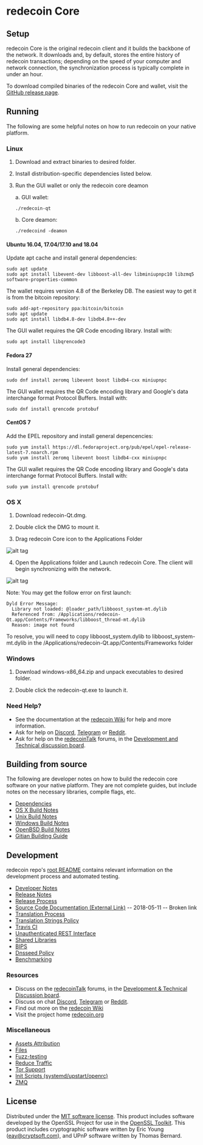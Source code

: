 redecoin Core
==============

Setup
---------------------
redecoin Core is the original redecoin client and it builds the backbone of the network. It downloads and, by default, stores the entire history of redecoin transactions; depending on the speed of your computer and network connection, the synchronization process is typically complete in under an hour.

To download compiled binaries of the redecoin Core and wallet, visit the [GitHub release page](https://github.com/redecoinProject/redecoin/releases).

Running
---------------------
The following are some helpful notes on how to run redecoin on your native platform.

### Linux

1) Download and extract binaries to desired folder.

2) Install distribution-specific dependencies listed below.

3) Run the GUI wallet or only the redecoin core deamon

   a. GUI wallet:
   
   `./redecoin-qt`

   b. Core deamon:
   
   `./redecoind -deamon`

#### Ubuntu 16.04, 17.04/17.10 and 18.04

Update apt cache and install general dependencies:

```
sudo apt update
sudo apt install libevent-dev libboost-all-dev libminiupnpc10 libzmq5 software-properties-common
```

The wallet requires version 4.8 of the Berkeley DB. The easiest way to get it is from the bitcoin repository: 

```
sudo add-apt-repository ppa:bitcoin/bitcoin
sudo apt update
sudo apt install libdb4.8-dev libdb4.8++-dev
```

The GUI wallet requires the QR Code encoding library. Install with:

`sudo apt install libqrencode3`

#### Fedora 27

Install general dependencies:

`sudo dnf install zeromq libevent boost libdb4-cxx miniupnpc`

The GUI wallet requires the QR Code encoding library and Google's data interchange format Protocol Buffers. Install with:

`sudo dnf install qrencode protobuf`

#### CentOS 7

Add the EPEL repository and install general depencencies:

```
sudo yum install https://dl.fedoraproject.org/pub/epel/epel-release-latest-7.noarch.rpm
sudo yum install zeromq libevent boost libdb4-cxx miniupnpc
```

The GUI wallet requires the QR Code encoding library and Google's data interchange format Protocol Buffers. Install with:

`sudo yum install qrencode protobuf`

### OS X

1) Download redecoin-Qt.dmg.

2) Double click the DMG to mount it. 

3) Drag redecoin Core icon to the Applications Folder

![alt tag](https://i.imgur.com/GLhBFUV.png)

4) Open the Applications folder and Launch redecoin Core. The client will begin synchronizing with the network.

![alt tag](https://i.imgur.com/v3962qo.png)

Note: You may get the follow error on first launch:
```
Dyld Error Message:
  Library not loaded: @loader_path/libboost_system-mt.dylib
  Referenced from: /Applications/redecoin-Qt.app/Contents/Frameworks/libboost_thread-mt.dylib
  Reason: image not found
```
To resolve, you will need to copy libboost_system.dylib to libboost_system-mt.dylib in the /Applications/redecoin-Qt.app/Contents/Frameworks folder

### Windows

1) Download windows-x86_64.zip and unpack executables to desired folder.

2) Double click the redecoin-qt.exe to launch it.

### Need Help?

- See the documentation at the [redecoin Wiki](https://redecoin.wiki/wiki/redecoin_Wiki)
for help and more information.
- Ask for help on [Discord](https://discord.gg/DUkcBst), [Telegram](https://t.me/redecoinDev) or [Reddit](https://www.reddit.com/r/redecoin/).
- Ask for help on the [redecoinTalk](https://www.redecointalk.org/) forums, in the [Development and Technical discussion board](https://www.redecointalk.org/?forum=661517).

Building from source
---------------------
The following are developer notes on how to build the redecoin core software on your native platform. They are not complete guides, but include notes on the necessary libraries, compile flags, etc.

- [Dependencies](https://github.com/redecoinProject/redecoin/tree/master/doc/dependencies.md)
- [OS X Build Notes](https://github.com/redecoinProject/redecoin/tree/master/doc/build-osx.md)
- [Unix Build Notes](https://github.com/redecoinProject/redecoin/tree/master/doc/build-unix.md)
- [Windows Build Notes](https://github.com/redecoinProject/redecoin/tree/master/doc/build-windows.md)
- [OpenBSD Build Notes](https://github.com/redecoinProject/redecoin/tree/master/doc/build-openbsd.md)
- [Gitian Building Guide](https://github.com/redecoinProject/redecoin/tree/master/doc/gitian-building.md)

Development
---------------------
redecoin repo's [root README](https://github.com/redecoinProject/redecoin/blob/master/README.md) contains relevant information on the development process and automated testing.

- [Developer Notes](https://github.com/redecoinProject/redecoin/blob/master/doc/developer-notes.md)
- [Release Notes](https://github.com/redecoinProject/redecoin/blob/master/doc/release-notes.md)
- [Release Process](https://github.com/redecoinProject/redecoin/blob/master/doc/release-process.md)
- [Source Code Documentation (External Link)](https://dev.visucore.com/redecoin/doxygen/) -- 2018-05-11 -- Broken link
- [Translation Process](https://github.com/redecoinProject/redecoin/blob/master/doc/translation_process.md)
- [Translation Strings Policy](https://github.com/redecoinProject/redecoin/blob/master/doc/translation_strings_policy.md)
- [Travis CI](https://github.com/redecoinProject/redecoin/blob/master/doc/travis-ci.md)
- [Unauthenticated REST Interface](https://github.com/redecoinProject/redecoin/blob/master/doc/REST-interface.md)
- [Shared Libraries](https://github.com/redecoinProject/redecoin/blob/master/doc/shared-libraries.md)
- [BIPS](https://github.com/redecoinProject/redecoin/blob/master/doc/bips.md)
- [Dnsseed Policy](https://github.com/redecoinProject/redecoin/blob/master/doc/dnsseed-policy.md)
- [Benchmarking](https://github.com/redecoinProject/redecoin/blob/master/doc/benchmarking.md)

### Resources
- Discuss on the [redecoinTalk](https://www.redecointalk.org/) forums, in the [Development & Technical Discussion board](https://www.redecointalk.org/?forum=661517).
- Discuss on chat [Discord](https://discord.gg/DUkcBst), [Telegram](https://t.me/redecoinDev) or [Reddit](https://www.reddit.com/r/redecoin/).
- Find out more on the [redecoin Wiki](https://redecoin.wiki/wiki/redecoin_Wiki)
- Visit the project home [redecoin.org](https://redecoin.org)

### Miscellaneous
- [Assets Attribution](https://github.com/redecoinProject/redecoin/blob/master/doc/assets-attribution.md)
- [Files](https://github.com/redecoinProject/redecoin/blob/master/doc/files.md)
- [Fuzz-testing](https://github.com/redecoinProject/redecoin/blob/master/doc/fuzzing.md)
- [Reduce Traffic](https://github.com/redecoinProject/redecoin/blob/master/doc/reduce-traffic.md)
- [Tor Support](https://github.com/redecoinProject/redecoin/blob/master/doc/tor.md)
- [Init Scripts (systemd/upstart/openrc)](https://github.com/redecoinProject/redecoin/blob/master/doc/init.md)
- [ZMQ](https://github.com/redecoinProject/redecoin/blob/master/doc/zmq.md)

License
---------------------
Distributed under the [MIT software license](https://github.com/redecoinProject/redecoin/blob/master/COPYING).
This product includes software developed by the OpenSSL Project for use in the [OpenSSL Toolkit](https://www.openssl.org/). This product includes
cryptographic software written by Eric Young ([eay@cryptsoft.com](mailto:eay@cryptsoft.com)), and UPnP software written by Thomas Bernard.
